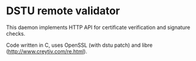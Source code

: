 DSTU remote validator
=====================

This daemon implements HTTP API for certificate verification and signature checks.

Code written in C, uses OpenSSL (with dstu patch) and libre (http://www.creytiv.com/re.html).
